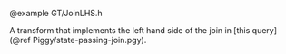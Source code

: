 @example GT/JoinLHS.h

A transform that implements the left hand side of the join in
[this query](@ref Piggy/state-passing-join.pgy).
